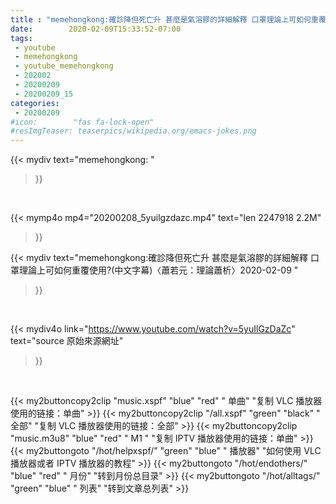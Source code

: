 ```yaml
---
title : "memehongkong:確診降但死亡升 甚麼是氣溶膠的詳細解釋 口罩理論上可如何重覆使用?(中文字幕)〈蕭若元：理論蕭析〉2020-02-09 "
date:        2020-02-09T15:33:52-07:00
tags:
 - youtube
 - memehongkong
 - youtube_memehongkong
 - 202002
 - 20200209
 - 20200209_15
categories:
 - 20200209
#icon:        "fas fa-lock-open"
#resImgTeaser: teaserpics/wikipedia.org/emacs-jokes.png
---
```


{{< mydiv text="memehongkong: "
>}}
<br>


{{< mymp4o mp4="20200208_5yuilgzdazc.mp4"
text="len 2247918    2.2M"
>}}


{{< mydiv text="memehongkong:確診降但死亡升 甚麼是氣溶膠的詳細解釋 口罩理論上可如何重覆使用?(中文字幕)〈蕭若元：理論蕭析〉2020-02-09 "
>}}
<br>

{{< mydiv4o link="https://www.youtube.com/watch?v=5yuIlGzDaZc"
text="source 原始來源網址"
>}}


<br>



{{< my2buttoncopy2clip "music.xspf"        "blue"   "red"    " 单曲"  "复制 VLC 播放器使用的链接：单曲" >}} {{< my2buttoncopy2clip "/all.xspf"         "green"  "black"  " 全部"  "复制 VLC 播放器使用的链接：全部" >}} {{< my2buttoncopy2clip "music.m3u8"        "blue"   "red"    " M1 "    "复制 IPTV 播放器使用的链接：单曲" >}} {{< my2buttongoto      "/hot/helpxspf/"    "green"  "blue"   " 播放器" "如何使用 VLC 播放器或者 IPTV 播放器的教程" >}} {{< my2buttongoto      "/hot/endothers/"   "blue"   "red"    " 月份"   "转到月份总目录" >}} {{< my2buttongoto      "/hot/alltags/"     "green"  "blue"   " 列表"   "转到文章总列表" >}} 
